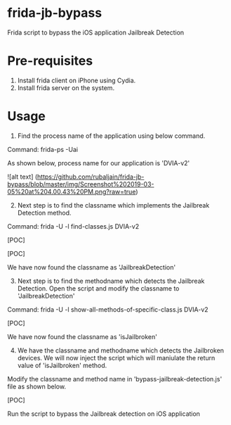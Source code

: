 # frida-jb-bypass
Frida script to bypass the iOS application Jailbreak Detection

# Pre-requisites

1. Install frida client on iPhone using Cydia.
2. Install frida server on the system.

# Usage

1. Find the process name of the application using below command.

Command: frida-ps -Uai

As shown below, process name for our application is 'DVIA-v2'

![alt text] (https://github.com/rubaljain/frida-jb-bypass/blob/master/img/Screenshot%202019-03-05%20at%204.00.43%20PM.png?raw=true)


2. Next step is to find the classname which implements the Jailbreak Detection method.

Command: frida -U -l find-classes.js DVIA-v2

[POC]

[POC]

We have now found the classname as 'JailbreakDetection'

3. Next step is to find the methodname which detects the Jailbreak Detection. Open the script and modify the classname to 'JailbreakDetection'

Command: frida -U -l show-all-methods-of-specific-class.js DVIA-v2

[POC]

We have now found the classname as 'isJailbroken'

4. We have the classname and methodname which detects the Jailbroken devices. We will now inject the script which will maniulate the return value of 'isJailbroken' method.

Modify the classname and method name in 'bypass-jailbreak-detection.js' file as shown below.

[POC]

Run the script to bypass the Jailbreak detection on iOS application

